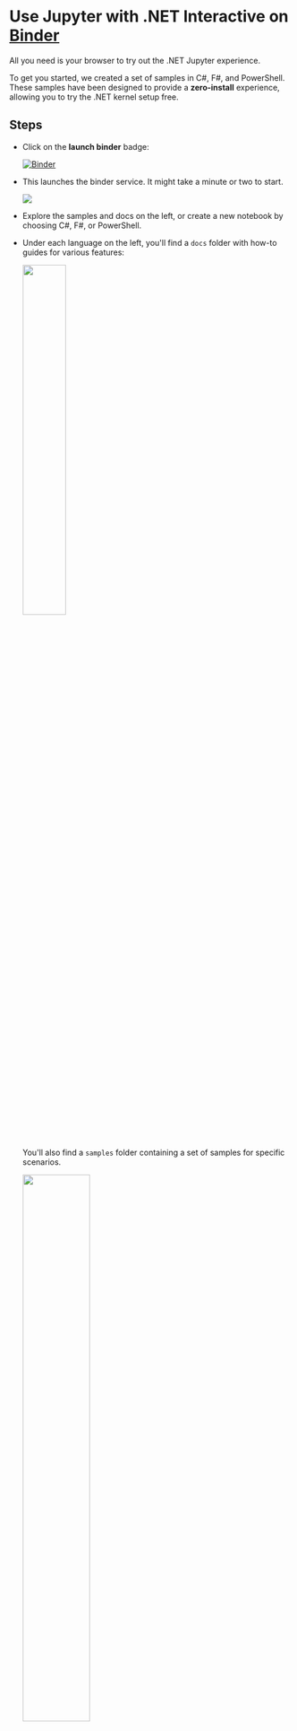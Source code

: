 # Use Jupyter with .NET Interactive on [Binder](https://mybinder.org/)

All you need is your browser to try out the .NET Jupyter experience.

To get you started, we created a set of samples in C#, F#, and PowerShell. These samples have been designed to provide a **zero-install** experience, allowing you to try the .NET kernel setup free.

## Steps

- Click on the **launch binder** badge: 

   [![Binder](https://mybinder.org/badge_logo.svg)](https://mybinder.org/v2/gh/dotnet/interactive/master?urlpath=lab)


- This launches the binder service. It might take a minute or two to start.

    <img src ="https://user-images.githubusercontent.com/547415/81340591-f59c1e00-9064-11ea-956c-61d47eed28c3.gif">

- Explore the samples and docs on the left, or create a new notebook by choosing C#, F#, or PowerShell.

- Under each language on the left, you'll find a `docs` folder with how-to guides for various features: 
   
   <img src = "https://user-images.githubusercontent.com/2546640/67980555-120e5800-fbf5-11e9-9c00-0d021b1ed21c.png" width = "40%">

  You'll also find a `samples` folder containing a set of samples for specific scenarios. 
    
    <img src = "https://user-images.githubusercontent.com/2546640/67979951-be4f3f00-fbf3-11e9-90c2-16df089bafd9.png" width = "50%">

- Find a file that looks interesting. When it opens, you can start running the code in the cells. You can click ▶️ (or press `Shift-Enter`) to run the first cell. Each time you click ▶️ it will run the next cell. 
    
      
- Now, you can run and edit the cells, import and plot data. 

    <img src = "https://user-images.githubusercontent.com/2546640/67975878-55fc5f80-fbeb-11e9-9fb8-f4861c5b3dd3.png" width = "70%">
    
    <img src = "https://user-images.githubusercontent.com/2546640/66444747-6b2e0600-ea12-11e9-8934-d352ed07b532.png" width = "70%">
    
    <img src = "https://user-images.githubusercontent.com/2546640/66444785-89940180-ea12-11e9-8c98-4ce5c1dfc1a4.png" width = "70%">
    
    <img src = "https://user-images.githubusercontent.com/2546640/66444810-a92b2a00-ea12-11e9-855f-c933d3367778.png" width = "70%">

Now that you have had a tour of .NET notebooks with Binder, you can get started with building your own .NET notebooks locally on your machine. 

Follow the link below to get started.
 
[Create your notebook on your machine](NotebooksLocalExperience.md)
